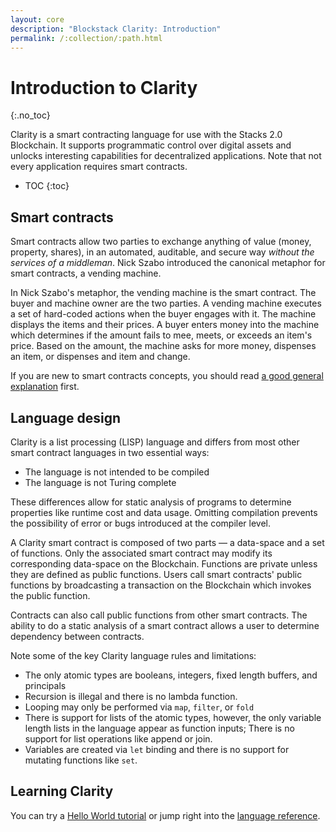 ```yaml
---
layout: core
description: "Blockstack Clarity: Introduction"
permalink: /:collection/:path.html
---
```

# Introduction to Clarity
{:.no_toc}

Clarity is a smart contracting language for use with the Stacks 2.0 Blockchain. It supports programmatic control over digital assets and unlocks interesting capabilities for decentralized applications. Note that not every application requires smart contracts.

* TOC
{:toc}

## Smart contracts

Smart contracts allow two parties to exchange anything of value (money, property, shares), in an automated, auditable, and secure way _without the services of a middleman_. Nick Szabo introduced the canonical metaphor for smart contracts, a vending machine.

In Nick Szabo's metaphor, the vending machine is the smart contract. The buyer and machine owner are the two parties. A vending machine executes a set of hard-coded actions when the buyer engages with it. The machine displays the items and their prices. A buyer enters money into the machine which determines if the amount fails to mee, meets, or exceeds an item's price. Based on the amount, the machine asks for more money, dispenses an item, or dispenses and item and change.

If you are new to smart contracts concepts, you should read <a href="https://blockgeeks.com/guides/smart-contracts/" target="_blank">a good general explanation</a> first.

## Language design

Clarity is a list processing (LISP) language and differs from most other smart contract languages in two essential ways:

* The language is not intended to be compiled
* The language is not Turing complete
  
These differences allow for static analysis of programs to determine properties like runtime cost and data usage. Omitting compilation prevents the possibility of error or bugs introduced at the compiler level.

A Clarity smart contract is composed of two parts &mdash; a data-space and a set of functions. Only the associated smart contract may modify its corresponding data-space on the Blockchain. Functions are private unless they are defined as public functions. Users call smart contracts' public functions by broadcasting a transaction on the Blockchain which invokes the public function.

Contracts can also call public functions from other smart contracts. The ability to do a static analysis of a smart contract allows a user to determine dependency between contracts.

Note some of the key Clarity language rules and limitations:

* The only atomic types are booleans, integers, fixed length buffers, and principals
* Recursion is illegal and there is no lambda function.
* Looping may only be performed via `map`, `filter`, or `fold`
* There is support for lists of the atomic types, however, the only variable length lists in the language appear as function inputs; There is no support for list operations like append or join.
* Variables are created via `let` binding and there is no support for mutating functions like `set`.

## Learning Clarity

You can try a [Hello World tutorial](tutorial-counter.html) or jump right into the [language reference](clarityRef.html).